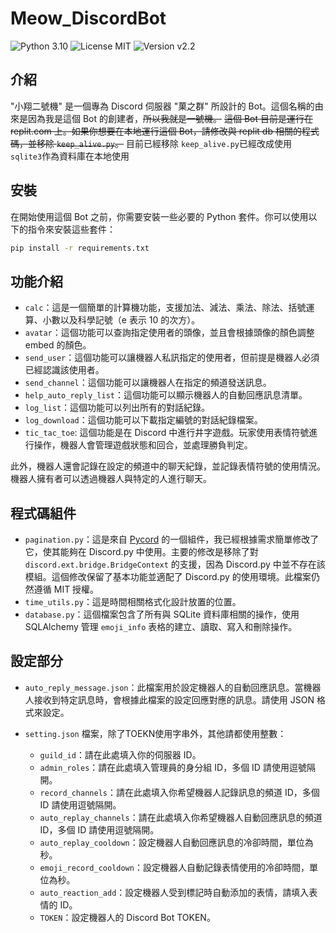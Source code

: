 # Meow_DiscordBot

![Python 3.10](https://img.shields.io/badge/Python-3.10-blue?logo=python) ![License MIT](https://img.shields.io/badge/License-MIT-green) ![Version v2.2](https://img.shields.io/badge/Version-v2.2-orange)

## 介紹

"小翔二號機" 是一個專為 Discord 伺服器 "菓之群" 所設計的 Bot。這個名稱的由來是因為我是這個 Bot 的創建者，~~所以我就是一號機。~~
~~這個 Bot 目前是運行在 replit.com 上。如果你想要在本地運行這個 Bot，請修改與 replit db 相關的程式碼，並移除 `keep_alive.py`。~~
目前已經移除 `keep_alive.py`已經改成使用 `sqlite3`作為資料庫在本地使用

## 安裝

在開始使用這個 Bot 之前，你需要安裝一些必要的 Python 套件。你可以使用以下的指令來安裝這些套件：

```bash
pip install -r requirements.txt
```

## 功能介紹

- `calc`：這是一個簡單的計算機功能，支援加法、減法、乘法、除法、括號運算、小數以及科學記號（e 表示 10 的次方）。
- `avatar`：這個功能可以查詢指定使用者的頭像，並且會根據頭像的顏色調整 embed 的顏色。
- `send_user`：這個功能可以讓機器人私訊指定的使用者，但前提是機器人必須已經認識該使用者。
- `send_channel`：這個功能可以讓機器人在指定的頻道發送訊息。
- `help_auto_reply_list`：這個功能可以顯示機器人的自動回應訊息清單。
- `log_list`：這個功能可以列出所有的對話紀錄。
- `log_download`：這個功能可以下載指定編號的對話紀錄檔案。
- `tic_tac_toe`: 這個功能是在 Discord 中進行井字遊戲。玩家使用表情符號進行操作，機器人會管理遊戲狀態和回合，並處理勝負判定。

此外，機器人還會記錄在設定的頻道中的聊天紀錄，並記錄表情符號的使用情況。機器人擁有者可以透過機器人與特定的人進行聊天。

## 程式碼組件

- `pagination.py`：這是來自 [Pycord](https://github.com/Pycord-Development/pycord/blob/master/discord/ext/pages/pagination.py) 的一個組件，我已經根據需求簡單修改了它，使其能夠在 Discord.py 中使用。主要的修改是移除了對 `discord.ext.bridge.BridgeContext` 的支援，因為 Discord.py 中並不存在該模組。這個修改保留了基本功能並適配了 Discord.py 的使用環境。此檔案仍然遵循 MIT 授權。
- `time_utils.py`：這是時間相關格式化設計放置的位置。
- `database.py`：這個檔案包含了所有與 SQLite 資料庫相關的操作，使用 SQLAlchemy 管理 `emoji_info` 表格的建立、讀取、寫入和刪除操作。

## 設定部分

- `auto_reply_message.json`：此檔案用於設定機器人的自動回應訊息。當機器人接收到特定訊息時，會根據此檔案的設定回應對應的訊息。請使用 JSON 格式來設定。
- `setting.json` 檔案，除了TOEKN使用字串外，其他請都使用整數：

  - `guild_id`：請在此處填入你的伺服器 ID。
  - `admin_roles`：請在此處填入管理員的身分組 ID，多個 ID 請使用逗號隔開。
  - `record_channels`：請在此處填入你希望機器人記錄訊息的頻道 ID，多個 ID 請使用逗號隔開。
  - `auto_replay_channels`：請在此處填入你希望機器人自動回應訊息的頻道 ID，多個 ID 請使用逗號隔開。
  - `auto_replay_cooldown`：設定機器人自動回應訊息的冷卻時間，單位為秒。
  - `emoji_record_cooldown`：設定機器人自動記錄表情使用的冷卻時間，單位為秒。
  - `auto_reaction_add`：設定機器人受到標記時自動添加的表情，請填入表情的 ID。
  - `TOKEN`：設定機器人的 Discord Bot TOKEN。